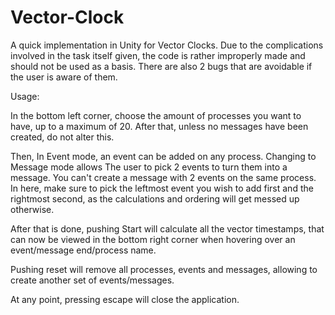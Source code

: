 # Vector-Clock
A quick implementation in Unity for Vector Clocks. Due to the complications involved in the task itself given, the code is rather improperly made and should not be used as a basis. There are also 2 bugs that are avoidable if the user is aware of them.

Usage:

In the bottom left corner, choose the amount of processes you want to have, up to a maximum of 20. After that, unless no messages have been created, do not alter this.

Then, In Event mode, an event can be added on any process. Changing to Message mode allows The user to pick 2 events to turn them into a message. You can't create a message with 2 events on the same process. In here, make sure to pick the leftmost event you wish to add first and the rightmost second, as the calculations and ordering will get messed up otherwise.

After that is done, pushing Start will calculate all the vector timestamps, that can now be viewed in the bottom right corner when hovering over an event/message end/process name.

Pushing reset will remove all processes, events and messages, allowing to create another set of events/messages.

At any point, pressing escape will close the application.
